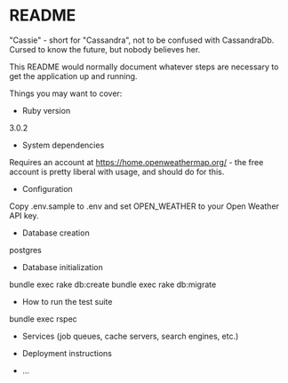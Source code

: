 # README

"Cassie" - short for "Cassandra", not to be confused with CassandraDb. Cursed to know the future, but nobody believes her.

This README would normally document whatever steps are necessary to get the
application up and running.

Things you may want to cover:

* Ruby version

3.0.2

* System dependencies

Requires an account at https://home.openweathermap.org/ - the free account is pretty liberal with usage, and should do for this.

* Configuration

Copy .env.sample to .env and set OPEN_WEATHER to your Open Weather API key.

* Database creation

postgres

* Database initialization

bundle exec rake db:create
bundle exec rake db:migrate

* How to run the test suite

bundle exec rspec

* Services (job queues, cache servers, search engines, etc.)

* Deployment instructions

* ...
